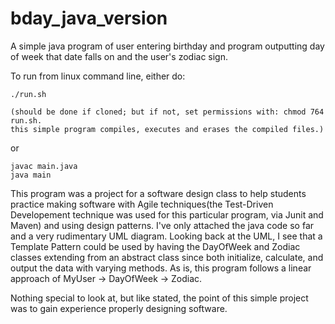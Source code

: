 # bday_java_version
A simple java program of user entering birthday and program outputting day of week that date falls
on and the user's zodiac sign.

To run from linux command line, either do: 

	./run.sh

	(should be done if cloned; but if not, set permissions with: chmod 764 run.sh.
	this simple program compiles, executes and erases the compiled files.)

or 

	javac main.java
	java main

This program was a project for a software design class to help students practice making software 
with Agile techniques(the Test-Driven Developement technique was used for this particular program,
via Junit and Maven) and using design patterns.
I've only attached the java code so far and a very rudimentary UML diagram. 
Looking back at the UML, I see that a Template Pattern could be used by having the DayOfWeek and
Zodiac classes extending from an abstract class since both initialize, calculate, and output 
the data with varying methods. As is, this program follows a linear approach of 
MyUser -> DayOfWeek -> Zodiac.

Nothing special to look at, but like stated, the point of this simple project was to gain 
experience properly designing software.
